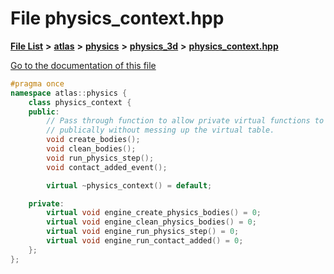

# File physics\_context.hpp

[**File List**](files.md) **>** [**atlas**](dir_1e6ffef027cfcf7ded3287660b505c9f.md) **>** [**physics**](dir_40e4880a491f87475db52b6f14fdb765.md) **>** [**physics\_3d**](dir_ab5034a21b7aebf79f76e5e8638ac885.md) **>** [**physics\_context.hpp**](physics__context_8hpp.md)

[Go to the documentation of this file](physics__context_8hpp.md)


```C++
#pragma once
namespace atlas::physics {
    class physics_context {
    public:
        // Pass through function to allow private virtual functions to be called
        // publically without messing up the virtual table.
        void create_bodies();
        void clean_bodies();
        void run_physics_step();
        void contact_added_event();

        virtual ~physics_context() = default;

    private:
        virtual void engine_create_physics_bodies() = 0;
        virtual void engine_clean_physics_bodies() = 0;
        virtual void engine_run_physics_step() = 0;
        virtual void engine_run_contact_added() = 0;
    };
};
```


